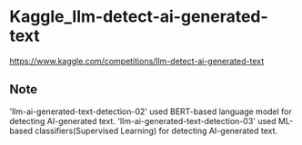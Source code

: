 # Kaggle_llm-detect-ai-generated-text
https://www.kaggle.com/competitions/llm-detect-ai-generated-text

## Note
'llm-ai-generated-text-detection-02' used BERT-based language model for detecting AI-generated text.
'llm-ai-generated-text-detection-03' used ML-based classifiers(Supervised Learning) for detecting AI-generated text.
